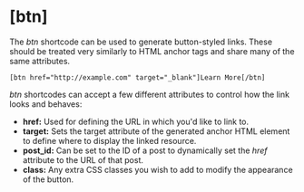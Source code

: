 # [btn]

The *btn* shortcode can be used to generate button-styled links. These should be treated very similarly to HTML anchor tags and share many of the same attributes.

```
[btn href="http://example.com" target="_blank"]Learn More[/btn]
```

*btn* shortcodes can accept a few different attributes to control how the link looks and behaves:

* **href:** Used for defining the URL in which you'd like to link to.
* **target:** Sets the target attribute of the generated anchor HTML element to define where to display the linked resource.
* **post_id:** Can be set to the ID of a post to dynamically set the *href* attribute to the URL of that post.
* **class:** Any extra CSS classes you wish to add to modify the appearance of the button.

